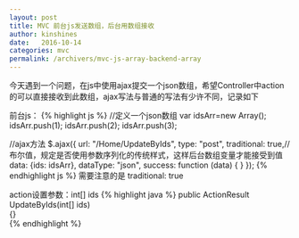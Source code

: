 ```yaml
---
layout: post
title: MVC 前台js发送数组，后台用数组接收
author: kinshines
date:   2016-10-14
categories: mvc
permalink: /archivers/mvc-js-array-backend-array
---
```


<p class="lead">今天遇到一个问题，在js中使用ajax提交一个json数组，希望Controller中action的可以直接接收到此数组，ajax写法与普通的写法有少许不同，记录如下</p>

前台js：
{% highlight js %}
//定义一个json数组
var idsArr=new Array();
idsArr.push(1);
idsArr.push(2);
idsArr.push(3);

//ajax方法
$.ajax({
url: "/Home/UpdateByIds",
type: "post",
traditional: true,//布尔值，规定是否使用参数序列化的传统样式，这样后台数组变量才能接受到值
data: {ids: idsArr},
dataType: "json",
success: function (data) {
}
});
{% endhighlight js %}
需要注意的是 traditional: true

action设置参数：int[] ids
{% highlight java %}
public ActionResult UpdateByIds(int[] ids)  
{}  
{% endhighlight %}
